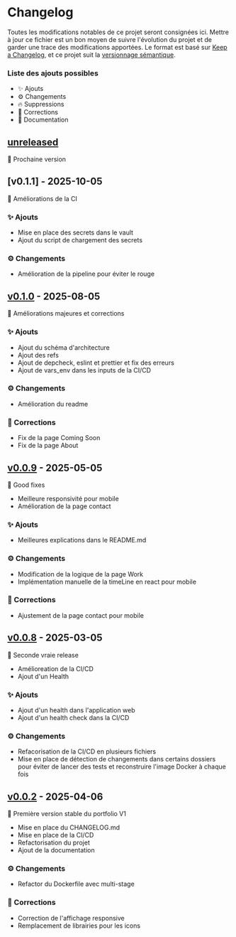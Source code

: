 # Changelog

Toutes les modifications notables de ce projet seront consignées ici.
Mettre à jour ce fichier est un bon moyen de suivre l'évolution du projet et de garder une trace des modifications apportées.
Le format est basé sur [Keep a Changelog](https://keepachangelog.com/en/1.0.0/), et ce projet suit la [versionnage sémantique](https://semver.org/spec/v2.0.0.html).

### Liste des ajouts possibles
- ✨ Ajouts
- ⚙️ Changements
- 🔥 Suppressions
- 🐛 Corrections
- 📝 Documentation

## [unreleased]
🎉 Prochaine version

## [v0.1.1] - 2025-10-05
🎉 Améliorations de la CI

### ✨ Ajouts
- Mise en place des secrets dans le vault
- Ajout du script de chargement des secrets

### ⚙️ Changements
- Amélioration de la pipeline pour éviter le rouge

## [v0.1.0] - 2025-08-05
🎉 Améliorations majeures et corrections

### ✨ Ajouts
- Ajout du schéma d'architecture
- Ajout des refs
- Ajout de depcheck, eslint et prettier et fix des erreurs
- Ajout de vars_env dans les inputs de la CI/CD

### ⚙️ Changements
- Amélioration du readme

### 🐛 Corrections
- Fix de la page Coming Soon
- Fix de la page About


## [v0.0.9] - 2025-05-05
🎉 Good fixes

- Meilleure responsivité pour mobile
- Amélioration de la page contact

### ✨ Ajouts
- Meilleures explications dans le README.md

### ⚙️ Changements
- Modification de la logique de la page Work
- Implémentation manuelle de la timeLine en react pour mobile

### 🐛 Corrections
- Ajustement de la page contact pour mobile

## [v0.0.8] - 2025-03-05
🎉 Seconde vraie release

- Amélioreation de la CI/CD
- Ajout d'un Health

### ✨ Ajouts
- Ajout d'un health dans l'application web
- Ajout d'un health check dans la CI/CD

### ⚙️ Changements
- Refacorisation de la CI/CD en plusieurs fichiers
- Mise en place de détection de changements dans certains dossiers pour éviter de lancer des tests et reconstruire l'image Docker à chaque fois

## [v0.0.2] - 2025-04-06
🎉 Première version stable du portfolio V1

- Mise en place du CHANGELOG.md
- Mise en place de la CI/CD
- Refactorisation du projet
- Ajout de la documentation

### ⚙️ Changements
- Refactor du Dockerfile avec multi-stage

### 🐛 Corrections
- Correction de l'affichage responsive
- Remplacement de librairies pour les icons

[unreleased]: https://gitlab.com/web6464113/portfolio_v1/-/commits/main
[v0.1.0]: https://gitlab.com/web6464113/portfolio_v1/-/commits/v0.1.0
[v0.0.9]: https://gitlab.com/web6464113/portfolio_v1/-/commits/v0.0.9
[v0.0.8]: https://gitlab.com/web6464113/portfolio_v1/-/commits/v0.0.8
[v0.0.2]: https://gitlab.com/web6464113/portfolio_v1/-/commits/v0.0.2

